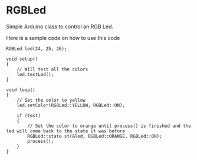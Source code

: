 RGBLed
======

Simple Arduino class to control an RGB Led.

Here is a sample code on how to use this code

	RGBLed led(24, 25, 26);
	
	void setup()
	{
		// Will test all the colors
		led.testLed();
	}

	void loop()
	{
		// Set the color to yellow
		led.setColor(RGBLed::YELLOW, RGBLed::ON);

		if (test)
		{
			// Set the color to orange until process() is finished and the led will come back to the state it was before
			RGBLed::state st(&led, RGBLed::ORANGE, RGBLed::ON);
			process();
		}
	}

